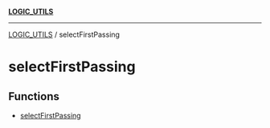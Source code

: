 [**LOGIC_UTILS**](../README.md)

***

[LOGIC_UTILS](../README.md) / selectFirstPassing

# selectFirstPassing

## Functions

- [selectFirstPassing](functions/selectFirstPassing.md)
